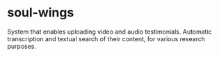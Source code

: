 # soul-wings

System that enables uploading video and audio testimonials. Automatic transcription and textual search of their content, for various research purposes.
